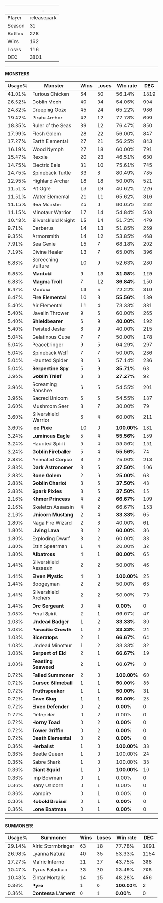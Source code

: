 .|.
|-|-
Player|releasepark
Season|31
Battles|278
Wins|162
Loses|116
DEC|3801

---
**MONSTERS**

Usage%|Monster|Wins|Loses|Win rate|DEC|
-|-|-|-|-|-|
41.01%|Furious Chicken|64|50|56.14%|1819|
26.62%|Goblin Mech|40|34|54.05%|994|
24.82%|Creeping Ooze|45|24|65.22%|986|
19.42%|Pirate Archer|42|12|77.78%|699|
18.35%|Ruler of the Seas|39|12|76.47%|850|
17.99%|Flesh Golem|28|22|56.00%|847|
17.27%|Earth Elemental|27|21|56.25%|843|
16.19%|Wood Nymph|27|18|60.00%|791|
15.47%|Rexxie|20|23|46.51%|630|
14.75%|Electric Eels|31|10|75.61%|745|
14.75%|Spineback Turtle|33|8|80.49%|785|
12.95%|Highland Archer|18|18|50.00%|521|
11.51%|Pit Ogre|13|19|40.62%|226|
11.51%|Water Elemental|21|11|65.62%|316|
11.15%|Sea Monster|25|6|80.65%|232|
11.15%|Minotaur Warrior|17|14|54.84%|503|
10.43%|Silvershield Knight|15|14|51.72%|479|
9.71%|Cerberus|14|13|51.85%|259|
9.35%|Armorsmith|14|12|53.85%|468|
7.91%|Sea Genie|15|7|68.18%|202|
7.19%|Divine Healer|13|7|65.00%|396|
6.83%|Screeching Vulture|10|9|52.63%|280|
6.83%|**Mantoid**|6|13|**31.58%**|129|
6.83%|**Magma Troll**|7|12|**36.84%**|150|
6.47%|Medusa|13|5|72.22%|319|
6.47%|**Fire Elemental**|10|8|**55.56%**|139|
5.40%|Air Elemental|11|4|73.33%|331|
5.40%|Javelin Thrower|9|6|60.00%|265|
5.40%|**Shieldbearer**|6|9|**40.00%**|192|
5.40%|Twisted Jester|6|9|40.00%|215|
5.04%|Gelatinous Cube|7|7|50.00%|178|
5.04%|Peacebringer|9|5|64.29%|297|
5.04%|Spineback Wolf|7|7|50.00%|236|
5.04%|Haunted Spider|8|6|57.14%|286|
5.04%|**Serpentine Spy**|5|9|**35.71%**|68|
3.96%|**Goblin Thief**|3|8|**27.27%**|92|
3.96%|Screaming Banshee|6|5|54.55%|201|
3.96%|Sacred Unicorn|6|5|54.55%|187|
3.60%|Mushroom Seer|3|7|30.00%|79|
3.60%|Silvershield Warrior|6|4|60.00%|211|
3.60%|**Ice Pixie**|10|0|**100.00%**|131|
3.24%|**Luminous Eagle**|5|4|**55.56%**|159|
3.24%|Haunted Spirit|5|4|55.56%|151|
3.24%|**Goblin Fireballer**|5|4|**55.56%**|74|
2.88%|Animated Corpse|6|2|75.00%|213|
2.88%|**Dark Astronomer**|3|5|**37.50%**|106|
2.88%|**Bone Golem**|2|6|**25.00%**|63|
2.88%|**Goblin Chariot**|3|5|**37.50%**|43|
2.88%|**Spark Pixies**|3|5|**37.50%**|15|
2.16%|**Khmer Princess**|4|2|**66.67%**|109|
2.16%|Skeleton Assassin|4|2|66.67%|153|
2.16%|**Unicorn Mustang**|2|4|**33.33%**|65|
1.80%|Naga Fire Wizard|2|3|40.00%|61|
1.80%|**Living Lava**|3|2|**60.00%**|36|
1.80%|Exploding Dwarf|3|2|60.00%|33|
1.80%|Ettin Spearman|1|4|20.00%|32|
1.80%|**Albatross**|4|1|**80.00%**|65|
1.44%|Silvershield Assassin|2|2|50.00%|46|
1.44%|**Elven Mystic**|4|0|**100.00%**|25|
1.44%|Boogeyman|2|2|50.00%|63|
1.44%|Silvershield Archers|2|2|50.00%|73|
1.44%|**Orc Sergeant**|0|4|**0.00%**|0|
1.08%|Feral Spirit|2|1|66.67%|47|
1.08%|**Undead Badger**|1|2|**33.33%**|30|
1.08%|**Parasitic Growth**|1|2|**33.33%**|24|
1.08%|**Biceratops**|2|1|**66.67%**|64|
1.08%|Undead Minotaur|1|2|33.33%|32|
1.08%|**Serpent of Eld**|2|1|**66.67%**|19|
1.08%|**Feasting Seaweed**|2|1|**66.67%**|3|
0.72%|**Failed Summoner**|2|0|**100.00%**|60|
0.72%|**Cursed Slimeball**|1|1|**50.00%**|36|
0.72%|**Truthspeaker**|1|1|**50.00%**|31|
0.72%|**Cave Slug**|1|1|**50.00%**|25|
0.72%|**Elven Defender**|0|2|**0.00%**|0|
0.72%|Octopider|0|2|0.00%|0|
0.72%|**Horny Toad**|0|2|**0.00%**|0|
0.72%|**Tower Griffin**|0|2|**0.00%**|0|
0.72%|**Death Elemental**|0|2|**0.00%**|0|
0.36%|**Herbalist**|1|0|**100.00%**|33|
0.36%|Beetle Queen|1|0|100.00%|24|
0.36%|Sabre Shark|1|0|100.00%|33|
0.36%|**Giant Squid**|1|0|**100.00%**|10|
0.36%|Imp Bowman|0|1|0.00%|0|
0.36%|Baby Unicorn|0|1|0.00%|0|
0.36%|Vampire|0|1|0.00%|0|
0.36%|**Kobold Bruiser**|0|1|**0.00%**|0|
0.36%|**Lone Boatman**|0|1|**0.00%**|0|

---
**SUMMONERS**

Usage%|Summoner|Wins|Loses|Win rate|DEC|
-|-|-|-|-|-|
29.14%|Alric Stormbringer|63|18|77.78%|1091|
26.98%|Lyanna Natura|40|35|53.33%|1154|
17.27%|Malric Inferno|21|27|43.75%|388|
15.47%|Tyrus Paladium|23|20|53.49%|708|
10.43%|Zintar Mortalis|14|15|48.28%|456|
0.36%|**Pyre**|1|0|**100.00%**|2|
0.36%|**Contessa L'ament**|0|1|**0.00%**|0|
